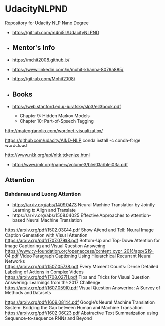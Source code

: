 # UdacityNLPND
Repository for Udacity NLP Nano Degree
- https://github.com/m4ni5h/UdacityNLPND

- ## Mentor's Info
- https://mohit2008.github.io/
- https://www.linkedin.com/in/mohit-khanna-8079a885/
- https://github.com/Mohit2008/
 
- ## Books
- https://web.stanford.edu/~jurafsky/slp3/ed3book.pdf
    - Chapter 9: Hidden Markov Models
    - Chapter 10: Part-of-Speech Tagging

http://mateogianolio.com/wordnet-visualization/

https://github.com/udacity/AIND-NLP
conda install -c conda-forge wordcloud

http://www.nltk.org/api/nltk.tokenize.html


- http://www.jmlr.org/papers/volume3/blei03a/blei03a.pdf

## Attention
### Bahdanau and Luong Attention
- https://arxiv.org/abs/1409.0473	 Neural Machine Translation by Jointly Learning to Align and Translate
- https://arxiv.org/abs/1508.04025	 Effective Approaches to Attention-based Neural Machine Translation

https://arxiv.org/pdf/1502.03044.pdf	 Show	 Attend and Tell: Neural Image Caption Generation with Visual Attention
https://arxiv.org/pdf/1707.07998.pdf	 Bottom-Up and Top-Down Attention for Image Captioning and Visual Question Answering	
https://www.cv-foundation.org/openaccess/content_cvpr_2016/app/S19-04.pdf	 Video Paragraph Captioning Using Hierarchical Recurrent Neural Networks	
https://arxiv.org/pdf/1507.05738.pdf	 Every Moment Counts: Dense Detailed Labeling of Actions in Complex Videos	
https://arxiv.org/pdf/1708.02711.pdf	 Tips and Tricks for Visual Question Answering: Learnings from the 2017 Challenge	
https://arxiv.org/pdf/1607.05910.pdf	 Visual Question Answering: A Survey of Methods and Datasets	

https://arxiv.org/pdf/1609.08144.pdf	 Google’s Neural Machine Translation System: Bridging the Gap between Human and Machine Translation
https://arxiv.org/pdf/1602.06023.pdf	 Abstractive Text Summarization using Sequence-to-sequence RNNs and Beyond
